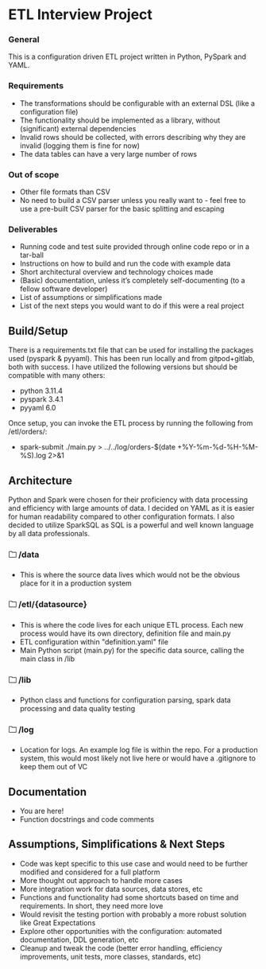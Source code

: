 # ETL Interview Project #

### General ###
This is a configuration driven ETL project written in Python, PySpark and YAML.

### Requirements ###
- The transformations should be configurable with an external DSL (like a configuration
file)
- The functionality should be implemented as a library, without (significant) external
dependencies
- Invalid rows should be collected, with errors describing why they are invalid (logging
them is fine for now)
- The data tables can have a very large number of rows

### Out of scope ###
- Other file formats than CSV
- No need to build a CSV parser unless you really want to - feel free to use a pre-built
CSV parser for the basic splitting and escaping

### Deliverables ###
- Running code and test suite provided through online code repo or in a tar-ball
- Instructions on how to build and run the code with example data
- Short architectural overview and technology choices made
- (Basic) documentation, unless it’s completely self-documenting (to a fellow software
developer)
- List of assumptions or simplifications made
- List of the next steps you would want to do if this were a real project

## Build/Setup ##
There is a requirements.txt file that can be used for installing the packages used (pyspark & pyyaml). 
This has been run locally and from gitpod+gitlab, both with success.
I have utilized the following versions but should be compatible with many others:
- python 3.11.4
- pyspark 3.4.1
- pyyaml 6.0

Once setup, you can invoke the ETL process by running the following from /etl/orders/:
- spark-submit ./main.py > ../../log/orders-$(date +%Y-%m-%d-%H-%M-%S).log 2>&1

## Architecture ##
Python and Spark were chosen for their proficiency with data processing and efficiency with large amounts of data. 
I decided on YAML as it is easier for human readability compared to other configuration formats. 
I also decided to utilize SparkSQL as SQL is a powerful and well known language by all data professionals.

### 🗀 /data ###
- This is where the source data lives which would not be the obvious place for it in a production system
### 🗀 /etl/{datasource} ###
- This is where the code lives for each unique ETL process. Each new process would have its own directory, definition file and main.py
- ETL configuration within "definition.yaml" file
- Main Python script (main.py) for the specific data source, calling the main class in /lib
### 🗀 /lib ###
- Python class and functions for configuration parsing, spark data processing and data quality testing
### 🗀 /log ###
- Location for logs. An example log file is within the repo. For a production system, this would most likely not live here or would have a .gitignore to keep them out of VC

## Documentation ##
- You are here!
- Function docstrings and code comments

## Assumptions, Simplifications & Next Steps ##
- Code was kept specific to this use case and would need to be further modified and considered for a full platform
- More thought out approach to handle more cases
- More integration work for data sources, data stores, etc
- Functions and functionality had some shortcuts based on time and requirements. In short, they need more love
- Would revisit the testing portion with probably a more robust solution like Great Expectations
- Explore other opportunities with the configuration: automated documentation, DDL generation, etc
- Cleanup and tweak the code (better error handling, efficiency improvements, unit tests, more classes, standards, etc)